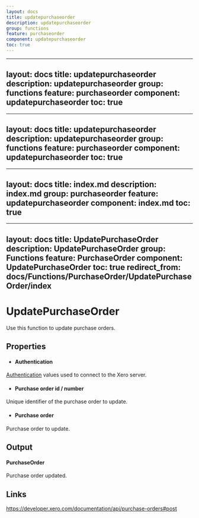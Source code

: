 ```yaml
---
layout: docs
title: updatepurchaseorder
description: updatepurchaseorder
group: functions
feature: purchaseorder
component: updatepurchaseorder
toc: true
---
```

---
layout: docs
title: updatepurchaseorder
description: updatepurchaseorder
group: functions
feature: purchaseorder
component: updatepurchaseorder
toc: true
---
---
layout: docs
title: updatepurchaseorder
description: updatepurchaseorder
group: functions
feature: purchaseorder
component: updatepurchaseorder
toc: true
---
---
layout: docs
title: index.md
description: index.md
group: purchaseorder
feature: updatepurchaseorder
component: index.md
toc: true
---
---
layout: docs
title: UpdatePurchaseOrder
description: UpdatePurchaseOrder
group: Functions
feature: PurchaseOrder
component: UpdatePurchaseOrder
toc: true
redirect_from: docs/Functions/PurchaseOrder/UpdatePurchaseOrder/index
---
UpdatePurchaseOrder
============

Use this function to update purchase orders.

Properties
----------

- #### Authentication
[Authentication](../../../Common/Authentication/Index.md) values used to connect to the Xero server.
- #### Purchase order id / number
Unique identifier of the purchase order to update.
- #### Purchase order
Purchase order to update.


Output
-----
#### PurchaseOrder
Purchase order updated.

Links
-----

https://developer.xero.com/documentation/api/purchase-orders#post
